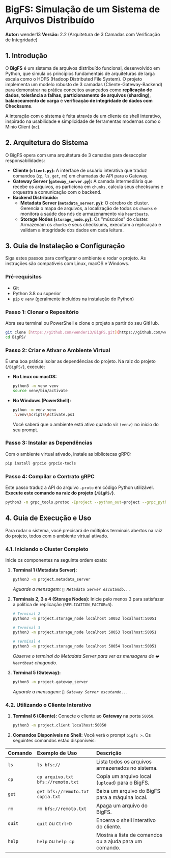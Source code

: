 # BigFS: Simulação de um Sistema de Arquivos Distribuído

**Autor:** wender13
**Versão:** 2.2 (Arquitetura de 3 Camadas com Verificação de Integridade)

## 1. Introdução

O **BigFS** é um sistema de arquivos distribuído funcional, desenvolvido em Python, que simula os princípios fundamentais de arquiteturas de larga escala como o HDFS (Hadoop Distributed File System). O projeto implementa um modelo robusto de 3 camadas (Cliente-Gateway-Backend) para demonstrar na prática conceitos avançados como **replicação de dados**, **tolerância a falhas**, **particionamento de arquivos (sharding)**, **balanceamento de carga** e **verificação de integridade de dados com Checksums**.

A interação com o sistema é feita através de um cliente de shell interativo, inspirado na usabilidade e simplicidade de ferramentas modernas como o Minio Client (`mc`).

## 2. Arquitetura do Sistema

O BigFS opera com uma arquitetura de 3 camadas para desacoplar responsabilidades:

* **Cliente (`client.py`):** A interface de usuário interativa que traduz comandos (`cp`, `ls`, `get`, `rm`) em chamadas de API para o Gateway.
* **Gateway Server (`gateway_server.py`):** A camada intermediária que recebe os arquivos, os particiona em `chunks`, calcula seus checksums e orquestra a comunicação com o backend.
* **Backend Distribuído:**
    * **Metadata Server (`metadata_server.py`):** O cérebro do cluster. Gerencia o mapa de arquivos, a localização de todos os `chunks` e monitora a saúde dos nós de armazenamento via `heartbeats`.
    * **Storage Nodes (`storage_node.py`):** Os "músculos" do cluster. Armazenam os `chunks` e seus checksums, executam a replicação e validam a integridade dos dados em cada leitura.

## 3. Guia de Instalação e Configuração

Siga estes passos para configurar o ambiente e rodar o projeto. As instruções são compatíveis com Linux, macOS e Windows.

### Pré-requisitos

* Git
* Python 3.8 ou superior
* `pip` e `venv` (geralmente incluídos na instalação do Python)

### Passo 1: Clonar o Repositório

Abra seu terminal ou PowerShell e clone o projeto a partir do seu GitHub.

```bash
git clone [https://github.com/wender13/BigFS.git](https://github.com/wender13/BigFS.git)
cd BigFS/
```

### Passo 2: Criar e Ativar o Ambiente Virtual

É uma boa prática isolar as dependências do projeto. Na raiz do projeto (`/BigFS/`), execute:

* **No Linux ou macOS:**
    ```bash
    python3 -m venv venv
    source venv/bin/activate
    ```
* **No Windows (PowerShell):**
    ```bash
    python -m venv venv
    .\venv\Scripts\Activate.ps1
    ```
    Você saberá que o ambiente está ativo quando vir `(venv)` no início do seu prompt.

### Passo 3: Instalar as Dependências

Com o ambiente virtual ativado, instale as bibliotecas gRPC:

```bash
pip install grpcio grpcio-tools
```

### Passo 4: Compilar o Contrato gRPC

Este passo traduz a API do arquivo `.proto` em código Python utilizável. **Execute este comando na raiz do projeto (`/BigFS/`)**.

```bash
python3 -m grpc_tools.protoc -Iproject --python_out=project --grpc_python_out=project project/bigfs.proto
```

## 4. Guia de Execução e Uso

Para rodar o sistema, você precisará de múltiplos terminais abertos na raiz do projeto, todos com o ambiente virtual ativado.

### 4.1. Iniciando o Cluster Completo

Inicie os componentes na seguinte ordem exata:

1.  **Terminal 1 (Metadata Server):**
    ```bash
    python3 -m project.metadata_server
    ```
    *Aguarde a mensagem: `📡 Metadata Server escutando...`*

2.  **Terminais 2, 3 e 4 (Storage Nodes):**
    Inicie pelo menos 3 para satisfazer a política de replicação (`REPLICATION_FACTOR=3`).
    ```bash
    # Terminal 2
    python3 -m project.storage_node localhost 50052 localhost:50051

    # Terminal 3
    python3 -m project.storage_node localhost 50053 localhost:50051

    # Terminal 4
    python3 -m project.storage_node localhost 50054 localhost:50051
    ```
    *Observe o terminal do Metadata Server para ver as mensagens de `❤️ Heartbeat` chegando.*

3.  **Terminal 5 (Gateway):**
    ```bash
    python3 -m project.gateway_server
    ```
    *Aguarde a mensagem: `📡 Gateway Server escutando...`*

### 4.2. Utilizando o Cliente Interativo

1.  **Terminal 6 (Cliente):**
    Conecte o cliente ao **Gateway** na porta `50050`.
    ```bash
    python3 -m project.client localhost:50050
    ```
2.  **Comandos Disponíveis no Shell:**
    Você verá o prompt `bigfs >`. Os seguintes comandos estão disponíveis:

| Comando | Exemplo de Uso                          | Descrição                                        |
| :------ | :-------------------------------------- | :----------------------------------------------- |
| `ls`    | `ls bfs://`                             | Lista todos os arquivos armazenados no sistema.  |
| `cp`    | `cp arquivo.txt bfs://remoto.txt`       | Copia um arquivo local (`upload`) para o BigFS.  |
| `get`   | `get bfs://remoto.txt copia.txt`        | Baixa um arquivo do BigFS para a máquina local.  |
| `rm`    | `rm bfs://remoto.txt`                   | Apaga um arquivo do BigFS.                       |
| `quit`  | `quit` ou `Ctrl+D`                      | Encerra o shell interativo do cliente.           |
| `help`  | `help` ou `help cp`                     | Mostra a lista de comandos ou a ajuda para um comando. |
